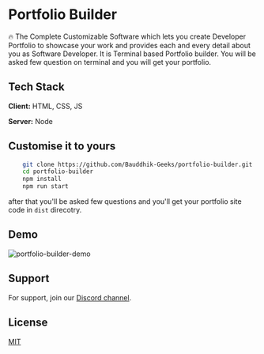 # Portfolio Builder

🔥 The Complete Customizable Software which lets you create Developer Portfolio
to showcase your work and provides each and every detail about you as Software
Developer.
It is Terminal based Portfolio builder. You will be asked few question on terminal and
you will get your portfolio.

## Tech Stack

**Client:** HTML, CSS, JS

**Server:** Node

## Customise it to yours

```bash
    git clone https://github.com/Bauddhik-Geeks/portfolio-builder.git
    cd portfolio-builder
    npm install
    npm run start
```

after that you'll be asked few questions and you'll get your portfolio site code in `dist` direcotry.

## Demo

![portfolio-builder-demo](https://user-images.githubusercontent.com/54361799/133764951-4e93943b-41ad-4a7d-969c-3e5a7ca122e0.gif)

## Support

For support, join our [Discord channel](https://discord.gg/zC7C8u54fg).

## License

[MIT](https://choosealicense.com/licenses/mit/)
